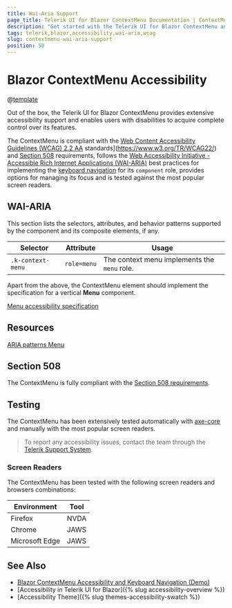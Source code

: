 ```yaml
---
title: Wai-Aria Support
page_title: Telerik UI for Blazor ContextMenu Documentation | ContextMenu Accessibility
description: "Get started with the Telerik UI for Blazor ContextMenu and learn about its accessibility support for WAI-ARIA, Section 508, and WCAG 2.2."
tags: telerik,blazor,accessibility,wai-aria,wcag
slug: contextmenu-wai-aria-support 
position: 50 
---
```


# Blazor ContextMenu Accessibility

@[template](/_contentTemplates/common/parameters-table-styles.md#table-layout)



Out of the box, the Telerik UI for Blazor ContextMenu provides extensive accessibility support and enables users with disabilities to acquire complete control over its features.


The ContextMenu is compliant with the [Web Content Accessibility Guidelines (WCAG) 2.2  AA](https://www.w3.org/TR/WCAG22/) standards](https://www.w3.org/TR/WCAG22/) and [Section 508](http://www.section508.gov/) requirements, follows the [Web Accessibility Initiative - Accessible Rich Internet Applications (WAI-ARIA)](https://www.w3.org/WAI/ARIA/apg/) best practices for implementing the [keyboard navigation](#keyboard-navigation) for its `component` role, provides options for managing its focus and is tested against the most popular screen readers.

## WAI-ARIA


This section lists the selectors, attributes, and behavior patterns supported by the component and its composite elements, if any.

| Selector | Attribute | Usage |
| -------- | --------- | ----- |
| `.k-context-menu` | `role=menu` | The context menu implements the `menu` role. |


Apart from the above, the ContextMenu element should implement the specification for a vertical **Menu** component.

[Menu accessibility specification]({{menu_a11y_link}})

## Resources

[ARIA patterns Menu](https://www.w3.org/WAI/ARIA/apg/patterns/menu/)

## Section 508


The ContextMenu is fully compliant with the [Section 508 requirements](http://www.section508.gov/).

## Testing


The ContextMenu has been extensively tested automatically with [axe-core](https://github.com/dequelabs/axe-core) and manually with the most popular screen readers.

> To report any accessibility issues, contact the team through the [Telerik Support System](https://www.telerik.com/account/support-center).

### Screen Readers


The ContextMenu has been tested with the following screen readers and browsers combinations:

| Environment | Tool |
| ----------- | ---- |
| Firefox | NVDA |
| Chrome | JAWS |
| Microsoft Edge | JAWS |



## See Also

* [Blazor ContextMenu Accessibility and Keyboard Navigation (Demo)](https://demos.telerik.com/blazor-ui/contextmenu/keyboard-navigation)
* [Accessibility in Telerik UI for Blazor]({% slug accessibility-overview %})
* [Accessibility Theme]({% slug themes-accessibility-swatch %})